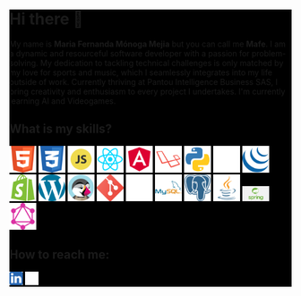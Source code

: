<div style="background: black;">
<h1>Hi there 👋</h1>
<p>My name is <strong>Maria Fernanda Mónoga Mejia</strong> but you can call me <strong>Mafe</strong>. I am a dynamic and resourceful software developer with a passion for problem-solving. My dedication to tackling technical challenges is only matched by my love for sports and music, which I seamlessly integrates into my life outside of work. Currently thriving at Pantou Intelligence Business SAS, I bring creativity and enthusiasm to every project I undertakes. I'm currently learning AI and Videogames.</p>
<h2>What is my skills?</h2>
<p>
  <img src="./317755_badge_html_html5_achievement_award_icon.png" alt="HTML" width="48px"/>
  <img src="./317756_badge_css_css3_achievement_award_icon.png" alt="CSS" width="48px"/>
  <img src="./652581_code_command_develop_javascript_language_icon.png" alt="javascript" width="48px"/>
  <img src="./1174949_js_react js_logo_react_react native_icon.png" alt="ReactJs" width="48px"/>
  <img src="./4373284_angular_logo_logos_icon.png" alt="Angular" width="48px"/>
  <img src="./4373205_laravel_logo_logos_icon.png" alt="laravel" width="48px"/>
  <img src="./4375050_logo_python_icon.png" alt="Python" width="48px"/>
  <img src="./9118014_django_fill_icon.png" alt="django" width="48px"/>
  <img src="./4691300_jquery_icon.png" alt="jquery" width="48px"/>
  <img src="./1298762_shopify_icon.png" alt="Shopify" width="48px"/>
  <img src="./1298776_wordpress_icon.png" alt="Wordpress" width="48px"/>
  <img src="./1012810_code_coding_development_logo_prestashop_icon.png" alt="Prestashop" width="48px"/>
  <img src="./2993773_git_social media_icon.png" alt="Git" width="48px"/>
  <img src="./9034580_notion_logo_icon(1).png" alt="Notion" width="48px"/>
  <img src="./1012821_code_development_logo_mysql_icon.png" alt="Mysql" width="48px"/>
  <img src="./4691328_postgresql_icon(1).png" alt="Postgresql" width="48px"/>
  <img src="./4373217_java_logo_logos_icon.png" alt="java" width="48px"/>
  <img src="./png-transparent-spring-framework-representational-state-transfer-java-api-for-restful-web-services-microservices-others-text-trademark-logo.png" alt="framework Spring" width="48px"/>
  <img src="./9117976_graphql_fill_icon.png" alt="GraphQl" width="48px"/>
</p>
<h2>How to reach me: </h2>
<p>
  <a href="https://www.linkedin.com/in/maria-fernanda-m%C3%B3noga-mejia-051669104/" target="_blank">
    <img src="./5296501_linkedin_network_linkedin logo_icon.png" alt="linkedin" width="24px"/>
  </a> 
  <a href="https://twitter.com/mafemome" target="_blank">
    <img src="./11244080_x_twitter_elon musk_twitter new logo_icon(1).png" alt="Twitter" width="24px"/>
  </a>
</p>
</div>
